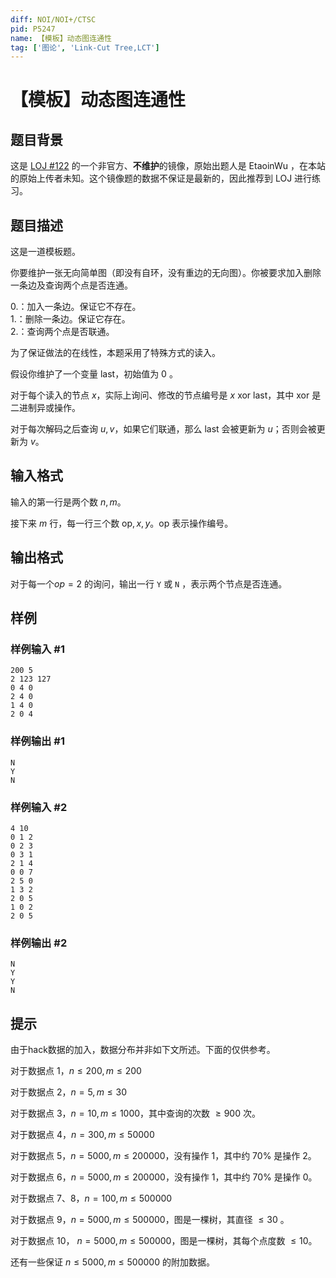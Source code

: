 ```yaml
---
diff: NOI/NOI+/CTSC
pid: P5247
name: 【模板】动态图连通性
tag: ['图论', 'Link-Cut Tree,LCT']
---
```

# 【模板】动态图连通性
## 题目背景

这是 [LOJ #122](https://loj.ac/problem/122) 的一个非官方、**不维护**的镜像，原始出题人是 EtaoinWu ，在本站的原始上传者未知。这个镜像题的数据不保证是最新的，因此推荐到 LOJ 进行练习。
## 题目描述

这是一道模板题。

你要维护一张无向简单图（即没有自环，没有重边的无向图）。你被要求加入删除一条边及查询两个点是否连通。

$0.$：加入一条边。保证它不存在。   
$1.$：删除一条边。保证它存在。   
$2.$：查询两个点是否联通。   

为了保证做法的在线性，本题采用了特殊方式的读入。

假设你维护了一个变量 $\text{last}$，初始值为 $0$ 。

对于每个读入的节点 $x$，实际上询问、修改的节点编号是 $x \text{ xor } \text{last}$，其中 $\text{xor}$ 是二进制异或操作。

对于每次解码之后查询 $u,v$，如果它们联通，那么 $\text{last}$ 会被更新为 $u$；否则会被更新为 $v$。
## 输入格式

输入的第一行是两个数 $n,m$。

接下来 $m$ 行，每一行三个数 $\text{op},x,y$。$\text{op}$ 表示操作编号。
## 输出格式

对于每一个$op=2$ 的询问，输出一行 `Y` 或 `N` ，表示两个节点是否连通。
## 样例

### 样例输入 #1
```
200 5
2 123 127
0 4 0
2 4 0
1 4 0
2 0 4
```
### 样例输出 #1
```
N
Y
N
```
### 样例输入 #2
```
4 10
0 1 2
0 2 3
0 3 1
2 1 4
0 0 7
2 5 0
1 3 2
2 0 5
1 0 2
2 0 5
```
### 样例输出 #2
```
N
Y
Y
N
```
## 提示

由于hack数据的加入，数据分布并非如下文所述。下面的仅供参考。

对于数据点 $1$，$n \leq 200,m \leq 200$

对于数据点 $2$，$n=5,m \leq 30$

对于数据点 $3$，$n=10,m \leq 1000$，其中查询的次数 $\geq 900$ 次。

对于数据点 $4$，$n=300,m \leq 50000$

对于数据点 $5$，$n=5000,m \leq 200000$，没有操作 $1$，其中约 $70 \%$ 是操作 $2$。

对于数据点 $6$，$n=5000,m \leq 200000$，没有操作 $1$，其中约 $70 \%$ 是操作 $0$。

对于数据点 $7$、$8$，$n=100,m \leq 500000$

对于数据点 $9$，$n=5000,m \leq 500000$，图是一棵树，其直径 $\leq 30$ 。

对于数据点 $10$， $n=5000,m \leq 500000$，图是一棵树，其每个点度数 $\leq 10$。

还有一些保证 $n \leq 5000,m \leq 500000$ 的附加数据。

